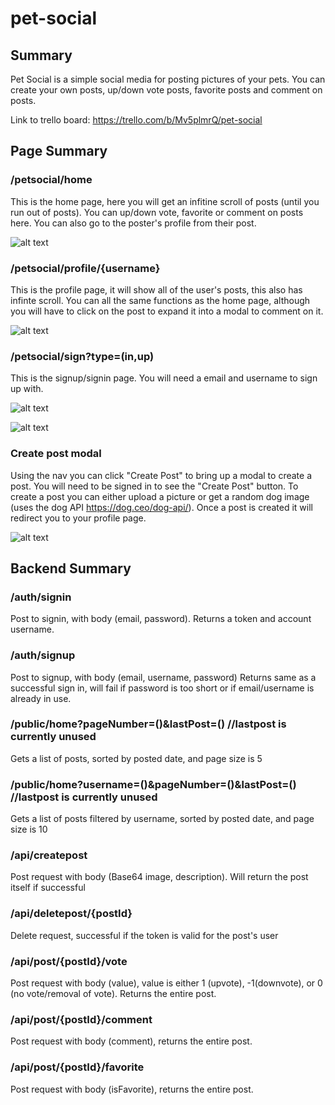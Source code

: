 # pet-social

## Summary

Pet Social is a simple social media for posting pictures of your pets. You can create your own posts, up/down vote posts, favorite posts and comment on posts.

Link to trello board: https://trello.com/b/Mv5plmrQ/pet-social

## Page Summary

### /petsocial/home

This is the home page, here you will get an infitine scroll of posts (until you run out of posts). You can up/down vote, favorite or comment on posts here. You can also go to the poster's profile from their post.

![alt text](https://snipboard.io/NZp2g8.jpg)


### /petsocial/profile/{username}

This is the profile page, it will show all of the user's posts, this also has infinte scroll. You can all the same functions as the home page, although you will have to click on the post to expand it into a modal to comment on it. 

![alt text](https://snipboard.io/0f8eA7.jpg)

### /petsocial/sign?type=(in,up)

This is the signup/signin page. You will need a email and username to sign up with. 

![alt text](https://snipboard.io/zXxDQh.jpg)

![alt text](https://snipboard.io/3rO9hV.jpg)


### Create post modal

Using the nav you can click "Create Post" to bring up a modal to create a post. You will need to be signed in to see the "Create Post" button. To create a post you can either upload a picture or get a random dog image (uses the dog API https://dog.ceo/dog-api/). Once a post is created it will redirect you to your profile page.

![alt text](https://snipboard.io/4zO0RH.jpg)


## Backend Summary

### /auth/signin

Post to signin, with body (email, password).
Returns a token and account username.

### /auth/signup

Post to signup, with body (email, username, password)
Returns same as a successful sign in, will fail if password is too short or if email/username is already in use.

### /public/home?pageNumber=()&lastPost=() //lastpost is currently unused

Gets a list of posts, sorted by posted date, and page size is 5

### /public/home?username=()&pageNumber=()&lastPost=() //lastpost is currently unused

Gets a list of posts filtered by username, sorted by posted date, and page size is 10

### /api/createpost

Post request with body (Base64 image, description). Will return the post itself if successful

### /api/deletepost/{postId}

Delete request, successful if the token is valid for the post's user

### /api/post/{postId}/vote

Post request with body (value), value is either 1 (upvote), -1(downvote), or 0 (no vote/removal of vote). Returns the entire post. 

### /api/post/{postId}/comment

Post request with body (comment), returns the entire post. 

### /api/post/{postId}/favorite

Post request with body (isFavorite), returns the entire post.





